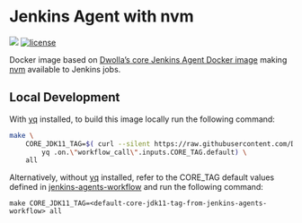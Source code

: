 # Jenkins Agent with nvm

[![](https://images.microbadger.com/badges/image/dwolla/jenkins-agent-nvm.svg)](https://microbadger.com/images/dwolla/jenkins-agent-nvm)
[![license](https://img.shields.io/github/license/dwolla/jenkins-agent-docker-nvm.svg?style=flat-square)](https://github.com/Dwolla/jenkins-agent-docker-nvm/blob/master/LICENSE)

Docker image based on [Dwolla’s core Jenkins Agent Docker image](https://github.com/Dwolla/jenkins-agent-docker-core) making [nvm](https://github.com/creationix/nvm) available to Jenkins jobs.

## Local Development

With [yq](https://kislyuk.github.io/yq/) installed, to build this image locally run the following command:

```bash
make \
    CORE_JDK11_TAG=$( curl --silent https://raw.githubusercontent.com/Dwolla/jenkins-agents-workflow/main/.github/workflows/build-docker-image.yml | \
        yq .on.\"workflow_call\".inputs.CORE_TAG.default) \
    all
```

Alternatively, without [yq](https://kislyuk.github.io/yq/) installed, refer to the CORE_TAG default values defined in [jenkins-agents-workflow](https://github.com/Dwolla/jenkins-agents-workflow/blob/main/.github/workflows/build-docker-image.yml) and run the following command:

`make CORE_JDK11_TAG=<default-core-jdk11-tag-from-jenkins-agents-workflow> all`